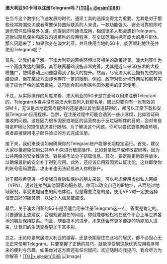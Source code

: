 **澳大利亚5G卡可以注册Telegram吗？[[TG💪+ @esim1088](https://t.me/s/esim1088)]**

在当今这个数字化飞速发展的时代，通讯工具的选择变得尤为重要。尤其是对于那些经常跨国交流或者需要保持国际联系的人来说，一款功能强大、安全可靠的即时通讯软件显得格外关键。而提到即时通讯应用，相信很多人都会想到Telegram。这款以隐私保护和高效沟通著称的应用程序，在全球范围内拥有庞大的用户群体。那么问题来了：如果你身在澳大利亚，并且使用当地的5G卡，能否顺利地注册并使用Telegram呢？

首先，让我们来了解一下澳大利亚的网络环境以及相关的政策背景。澳大利亚作为一个高度发达的国家，其互联网基础设施非常完善，尤其是近年来5G技术的大规模推广，使得移动上网速度得到了极大的提升。然而，尽管澳大利亚拥有先进的网络设施，但在某些方面却也存在一定的限制。例如，政府对部分境外网站和服务实施了较为严格的监管措施，这可能会影响到某些国外服务的正常使用。

不过，从实际操作的角度来看，澳大利亚的5G卡是完全可以用来注册Telegram的。Telegram本身并没有被澳大利亚列入封锁名单，因此只要你有一张有效的SIM卡，无论是本地运营商提供的还是通过其他渠道获得的，都可以正常下载和安装Telegram应用程序。当然，在注册过程中可能会遇到一些小麻烦，比如验证码接收的问题。这是因为很多国家或地区的运营商出于反垃圾邮件的目的，会对来自特定IP地址的短信请求进行限制。为了解决这个问题，你可以尝试更换网络环境，或者直接使用电子邮件验证的方式完成注册。

接下来，我们来谈谈如何确保你的Telegram账户能够长期稳定运行。首先，建议大家尽量避免使用公共Wi-Fi来进行敏感操作，比如登录账户或修改密码等。因为公共网络的安全性较低，容易被不法分子窃取信息。其次，要定期更新软件版本，以确保最新的安全补丁得到应用。此外，还应该启用双因素认证功能，这样即使你的账号密码泄露，攻击者也无法轻易进入你的账户。

对于那些希望进一步增强自身隐私保护的朋友来说，可以考虑使用虚拟私人网络（VPN）。通过连接到其他国家的服务器，你可以改变自己的IP地址，从而绕过地域限制，享受更加自由的网络体验。但是需要注意的是，使用VPN时一定要选择信誉良好的服务商，以免个人信息被盗取。

最后，关于澳大利亚的5G卡是否适合用来注册Telegram这一点，答案是肯定的。只要遵循上述建议，合理规避潜在的风险，你就能够轻松地在这个平台上与世界各地的朋友保持联系。而且，随着技术的进步，未来还会有更多便捷的功能加入进来，让我们的生活变得更加丰富多彩。

总之，无论你是旅居澳大利亚的游客，还是长期居住在此地的居民，都不必担心无法正常使用Telegram。只要掌握了正确的技巧，就能享受到这款优秀应用程序带来的便利与乐趣。如果你对这方面还有任何疑问，欢迎随时向我提问，我会尽力为你解答！[[TG💪+ @esim1088](https://t.me/s/esim1088) ![Image](https://i.postimg.cc/4NQfJmqS/Snipaste-2025-05-13-00-14-12.png)]